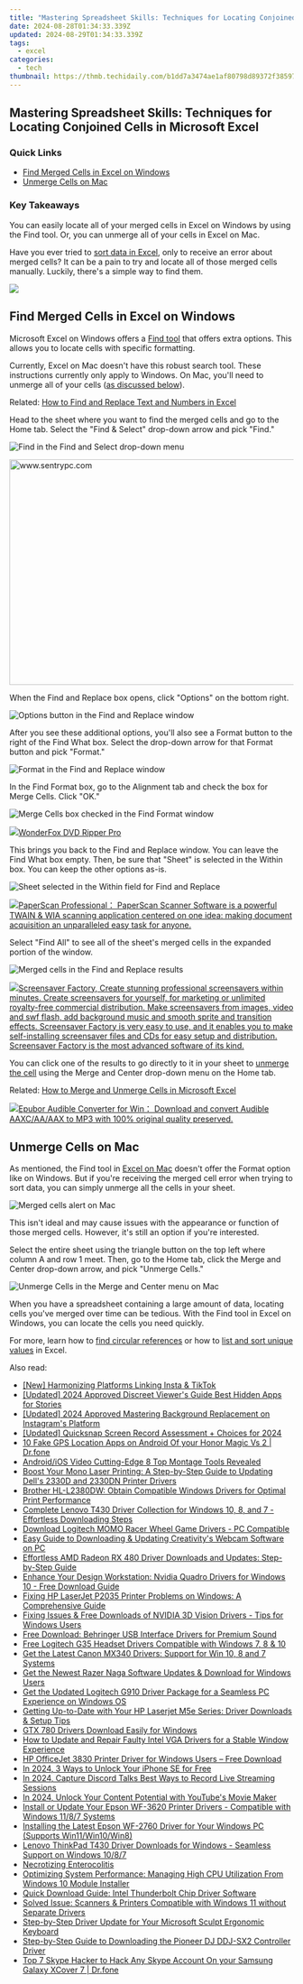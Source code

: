 ```yaml
---
title: "Mastering Spreadsheet Skills: Techniques for Locating Conjoined Cells in Microsoft Excel"
date: 2024-08-28T01:34:33.339Z
updated: 2024-08-29T01:34:33.339Z
tags:
  - excel
categories:
  - tech
thumbnail: https://thmb.techidaily.com/b1dd7a3474ae1af80798d89372f38597e9f807738381ce0d93994778a56e7ead.jpg
---
```


## Mastering Spreadsheet Skills: Techniques for Locating Conjoined Cells in Microsoft Excel

### Quick Links

* [Find Merged Cells in Excel on Windows](https://technical-tips.techidaily.com/step-by-step-guide-removing-windows-10-updates-effectively/)
* [Unmerge Cells on Mac](https://technical-tips.techidaily.com/navigate-with-ease-the-ultimate-list-of-iphones-favorite-gps-apps/)

### Key Takeaways

 You can easily locate all of your merged cells in Excel on Windows by using the Find tool. Or, you can unmerge all of your cells in Excel on Mac.

 Have you ever tried to [sort data in Excel](https://facebook-video-share.techidaily.com/free-audio-treasures-to-amplify-youtube-in-2024/), only to receive an error about merged cells? It can be a pain to try and locate all of those merged cells manually. Luckily, there's a simple way to find them.

<!-- affiliate ads begin -->
<a href="https://secure.2checkout.com/order/checkout.php?PRODS=37100474&QTY=1&AFFILIATE=108875&CART=1"><img src="https://awario.com/images/pages/index/img-platform-ui-1280@1x.avif" border="0"></a>
<!-- affiliate ads end -->
##  Find Merged Cells in Excel on Windows

 Microsoft Excel on Windows offers a [Find tool](https://twitter-videos.techidaily.com/best-twitter-video-downloaders-how-to-save-twitter-videos-for-2024/) that offers extra options. This allows you to locate cells with specific formatting.

 Currently, Excel on Mac doesn't have this robust search tool. These instructions currently only apply to Windows. On Mac, you'll need to unmerge all of your cells ([as discussed below](https://some-skills.techidaily.com/in-2024-streamlining-photo-and-video-transfer-from-android/)).

Related: [How to Find and Replace Text and Numbers in Excel](https://twitter-videos.techidaily.com/best-twitter-video-downloaders-how-to-save-twitter-videos-for-2024/) 

 Head to the sheet where you want to find the merged cells and go to the Home tab. Select the "Find & Select" drop-down arrow and pick "Find."

![Find in the Find and Select drop-down menu](https://static1.howtogeekimages.com/wordpress/wp-content/uploads/2022/10/FindSelect-ExcelFindMergedCells.png) 

<!-- affiliate ads begin -->
<a href="https://sentrypc.7eer.net/c/5597632/398453/3022" target="_top" id="398453"><img src="//a.impactradius-go.com/display-ad/3022-398453" border="0" alt="www.sentrypc.com" width="580" height="400"/></a><img height="0" width="0" src="https://sentrypc.7eer.net/i/5597632/398453/3022" style="position:absolute;visibility:hidden;" border="0" />
<!-- affiliate ads end -->
 When the Find and Replace box opens, click "Options" on the bottom right.

![Options button in the Find and Replace window](https://static1.howtogeekimages.com/wordpress/wp-content/uploads/2022/10/FindReplaceOptions-ExcelFindMergedCells.png) 

 After you see these additional options, you'll also see a Format button to the right of the Find What box. Select the drop-down arrow for that Format button and pick "Format."

![Format in the Find and Replace window](https://static1.howtogeekimages.com/wordpress/wp-content/uploads/2022/10/FindReplaceOptionsFormat-ExcelFindMergedCells.png) 

 In the Find Format box, go to the Alignment tab and check the box for Merge Cells. Click "OK."

![Merge Cells box checked in the Find Format window](https://static1.howtogeekimages.com/wordpress/wp-content/uploads/2022/10/FindFormatAlignmentMergeCells-ExcelFindMergedCells.png) 

<!-- affiliate ads begin -->
<a href="https://secure.2checkout.com/order/checkout.php?PRODS=3922934&QTY=1&AFFILIATE=108875&CART=1"><img src="https://secure.avangate.com/images/merchant/4b0a0290ad7df100b77e86839989a75e/products/ripperpro.png" border="0">WonderFox DVD Ripper Pro</a>
<!-- affiliate ads end -->
 This brings you back to the Find and Replace window. You can leave the Find What box empty. Then, be sure that "Sheet" is selected in the Within box. You can keep the other options as-is.

![Sheet selected in the Within field for Find and Replace](https://static1.howtogeekimages.com/wordpress/wp-content/uploads/2022/10/FindReplaceWithinSheet-ExcelFindMergedCells.png) 

<!-- affiliate ads begin -->
<a href="https://secure.2checkout.com/order/checkout.php?PRODS=37540879&QTY=1&AFFILIATE=108875&CART=1"><img src="https://paperscan.orpalis.com/img/content/You_prefer_to_use.png" border="0">PaperScan Professional： PaperScan Scanner Software is a powerful TWAIN & WIA scanning application centered on one idea: making document acquisition an unparalleled easy task for anyone.</a>
<!-- affiliate ads end -->
 Select "Find All" to see all of the sheet's merged cells in the expanded portion of the window.

![Merged cells in the Find and Replace results](https://static1.howtogeekimages.com/wordpress/wp-content/uploads/2022/10/FindReplaceResults-ExcelFindMergedCells.png) 

<!-- affiliate ads begin -->
<a href="https://secure.2checkout.com/order/checkout.php?PRODS=194977&QTY=1&AFFILIATE=108875&CART=1"><img src="https://www.blumentals.net/scrfactory/images/screensaver-software.png" border="0">Screensaver Factory, Create stunning professional screensavers within minutes. Create screensavers for yourself, for marketing or unlimited royalty-free commercial distribution. Make screensavers from images, video and swf flash, add background music and smooth sprite and transition effects. Screensaver Factory is very easy to use, and it enables you to make self-installing screensaver files and CDs for easy setup and distribution. Screensaver Factory is the most advanced software of its kind.</a>
<!-- affiliate ads end -->
 You can click one of the results to go directly to it in your sheet to [unmerge the cell](https://android-frp.techidaily.com/in-2024-about-meizu-21-pro-frp-bypass-by-drfone-android/) using the Merge and Center drop-down menu on the Home tab.

Related: [How to Merge and Unmerge Cells in Microsoft Excel](https://android-frp.techidaily.com/in-2024-about-meizu-21-pro-frp-bypass-by-drfone-android/) 

<!-- affiliate ads begin -->
<a href="https://secure.2checkout.com/order/checkout.php?PRODS=4708689&QTY=1&AFFILIATE=108875&CART=1"><img src="https://www.epubor.com/images/uppic/audible-converter-interface.png" border="0">Epubor Audible Converter for Win： Download and convert Audible AAXC/AA/AAX to MP3 with 100% original quality preserved.</a>
<!-- affiliate ads end -->
## Unmerge Cells on Mac

 As mentioned, the Find tool in [Excel on Mac](https://screen-capture.techidaily.com/updated-creating-a-safe-mc-habitat-plan-6-for-2024/) doesn't offer the Format option like on Windows. But if you're receiving the merged cell error when trying to sort data, you can simply unmerge all the cells in your sheet.

![Merged cells alert on Mac](https://static1.howtogeekimages.com/wordpress/wp-content/uploads/2022/10/MergedCellsErrorMac-ExcelFindMergedCells.png) 

 This isn't ideal and may cause issues with the appearance or function of those merged cells. However, it's still an option if you're interested.

 Select the entire sheet using the triangle button on the top left where column A and row 1 meet. Then, go to the Home tab, click the Merge and Center drop-down arrow, and pick "Unmerge Cells."

![Unmerge Cells in the Merge and Center menu on Mac](https://static1.howtogeekimages.com/wordpress/wp-content/uploads/2022/10/UnmergeCellsMac-ExcelFindMergedCells.png) 

 When you have a spreadsheet containing a large amount of data, locating cells you've merged over time can be tedious. With the Find tool in Excel on Windows, you can locate the cells you need quickly.

 For more, learn how to [find circular references](https://fox-info.techidaily.com/custom-logo-blueprints-draw-your-identity-from-free-formats-for-2024/) or how to [list and sort unique values](https://vimeo-videos.techidaily.com/simplify-your-edits-mastering-the-art-of-vimeo-video-snipping-in-5-ways/) in Excel.

<ins class="adsbygoogle"
     style="display:block"
     data-ad-format="autorelaxed"
     data-ad-client="ca-pub-7571918770474297"
     data-ad-slot="1223367746"></ins>



<ins class="adsbygoogle"
     style="display:block"
     data-ad-client="ca-pub-7571918770474297"
     data-ad-slot="8358498916"
     data-ad-format="auto"
     data-full-width-responsive="true"></ins>

<span class="atpl-alsoreadstyle">Also read:</span>
<div><ul>
<li><a href="https://some-techniques.techidaily.com/new-harmonizing-platforms-linking-insta-and-tiktok/"><u>[New] Harmonizing Platforms  Linking Insta & TikTok</u></a></li>
<li><a href="https://instagram-clips.techidaily.com/updated-2024-approved-discreet-viewers-guide-best-hidden-apps-for-stories/"><u>[Updated] 2024 Approved  Discreet Viewer's Guide  Best Hidden Apps for Stories</u></a></li>
<li><a href="https://instagram-videos.techidaily.com/updated-2024-approved-mastering-background-replacement-on-instagrams-platform/"><u>[Updated] 2024 Approved  Mastering Background Replacement on Instagram's Platform</u></a></li>
<li><a href="https://remote-screen-capture.techidaily.com/updated-quicksnap-screen-record-assessment-plus-choices-for-2024/"><u>[Updated] Quicksnap Screen Record Assessment + Choices for 2024</u></a></li>
<li><a href="https://android-location.techidaily.com/10-fake-gps-location-apps-on-android-of-your-honor-magic-vs-2-drfone-by-drfone-virtual/"><u>10 Fake GPS Location Apps on Android Of your Honor Magic Vs 2 | Dr.fone</u></a></li>
<li><a href="https://fox-friendly.techidaily.com/androidios-video-cutting-edge-8-top-montage-tools-revealed/"><u>Android/iOS Video Cutting-Edge  8 Top Montage Tools Revealed</u></a></li>
<li><a href="https://win-dash.techidaily.com/boost-your-mono-laser-printing-a-step-by-step-guide-to-updating-dells-2330d-and-2330dn-printer-drivers/"><u>Boost Your Mono Laser Printing: A Step-by-Step Guide to Updating Dell's 2330D and 2330DN Printer Drivers</u></a></li>
<li><a href="https://win-dash.techidaily.com/brother-hl-l2380dw-obtain-compatible-windows-drivers-for-optimal-print-performance/"><u>Brother HL-L2380DW: Obtain Compatible Windows Drivers for Optimal Print Performance</u></a></li>
<li><a href="https://win-dash.techidaily.com/complete-lenovo-t430-driver-collection-for-windows-10-8-and-7-effortless-downloading-steps/"><u>Complete Lenovo T430 Driver Collection for Windows 10, 8, and 7 - Effortless Downloading Steps</u></a></li>
<li><a href="https://win-dash.techidaily.com/download-logitech-momo-racer-wheel-game-drivers-pc-compatible/"><u>Download Logitech MOMO Racer Wheel Game Drivers - PC Compatible</u></a></li>
<li><a href="https://win-dash.techidaily.com/easy-guide-to-downloading-and-updating-creativitys-webcam-software-on-pc/"><u>Easy Guide to Downloading & Updating Creativity's Webcam Software on PC</u></a></li>
<li><a href="https://win-dash.techidaily.com/effortless-amd-radeon-rx-480-driver-downloads-and-updates-step-by-step-guide/"><u>Effortless AMD Radeon RX 480 Driver Downloads and Updates: Step-by-Step Guide</u></a></li>
<li><a href="https://win-dash.techidaily.com/enhance-your-design-workstation-nvidia-quadro-drivers-for-windows-10-free-download-guide/"><u>Enhance Your Design Workstation: Nvidia Quadro Drivers for Windows 10 - Free Download Guide</u></a></li>
<li><a href="https://win-dash.techidaily.com/fixing-hp-laserjet-p2035-printer-problems-on-windows-a-comprehensive-guide/"><u>Fixing HP LaserJet P2035 Printer Problems on Windows: A Comprehensive Guide</u></a></li>
<li><a href="https://win-dash.techidaily.com/fixing-issues-and-free-downloads-of-nvidia-3d-vision-drivers-tips-for-windows-users/"><u>Fixing Issues & Free Downloads of NVIDIA 3D Vision Drivers - Tips for Windows Users</u></a></li>
<li><a href="https://win-dash.techidaily.com/free-download-behringer-usb-interface-drivers-for-premium-sound/"><u>Free Download: Behringer USB Interface Drivers for Premium Sound</u></a></li>
<li><a href="https://win-dash.techidaily.com/free-logitech-g35-headset-drivers-compatible-with-windows-7-8-and-10/"><u>Free Logitech G35 Headset Drivers Compatible with Windows 7, 8 & 10</u></a></li>
<li><a href="https://win-dash.techidaily.com/get-the-latest-canon-mx340-drivers-support-for-win-10-8-and-7-systems/"><u>Get the Latest Canon MX340 Drivers: Support for Win 10, 8 and 7 Systems</u></a></li>
<li><a href="https://win-dash.techidaily.com/get-the-newest-razer-naga-software-updates-and-download-for-windows-users/"><u>Get the Newest Razer Naga Software Updates & Download for Windows Users</u></a></li>
<li><a href="https://win-dash.techidaily.com/get-the-updated-logitech-g910-driver-package-for-a-seamless-pc-experience-on-windows-os/"><u>Get the Updated Logitech G910 Driver Package for a Seamless PC Experience on Windows OS</u></a></li>
<li><a href="https://win-dash.techidaily.com/getting-up-to-date-with-your-hp-laserjet-m5e-series-driver-downloads-and-setup-tips/"><u>Getting Up-to-Date with Your HP Laserjet M5e Series: Driver Downloads & Setup Tips</u></a></li>
<li><a href="https://win-dash.techidaily.com/gtx-780-drivers-download-easily-for-windows/"><u>GTX 780 Drivers Download Easily for Windows</u></a></li>
<li><a href="https://win-dash.techidaily.com/how-to-update-and-repair-faulty-intel-vga-drivers-for-a-stable-window-experience/"><u>How to Update and Repair Faulty Intel VGA Drivers for a Stable Window Experience</u></a></li>
<li><a href="https://win-dash.techidaily.com/hp-officejet-3830-printer-driver-for-windows-users-free-download/"><u>HP OfficeJet 3830 Printer Driver for Windows Users – Free Download</u></a></li>
<li><a href="https://sim-unlock.techidaily.com/in-2024-3-ways-to-unlock-your-iphone-se-for-free-by-drfone-ios/"><u>In 2024, 3 Ways to Unlock Your iPhone SE for Free</u></a></li>
<li><a href="https://digital-screen-recording.techidaily.com/in-2024-capture-discord-talks-best-ways-to-record-live-streaming-sessions/"><u>In 2024, Capture Discord Talks  Best Ways to Record Live Streaming Sessions</u></a></li>
<li><a href="https://youtube-stream.techidaily.com/in-2024-unlock-your-content-potential-with-youtubes-movie-maker/"><u>In 2024, Unlock Your Content Potential with YouTube's Movie Maker</u></a></li>
<li><a href="https://win-dash.techidaily.com/install-or-update-your-epson-wf-3620-printer-drivers-compatible-with-windows-1187-systems/"><u>Install or Update Your Epson WF-3620 Printer Drivers - Compatible with Windows 11/8/7 Systems</u></a></li>
<li><a href="https://win-dash.techidaily.com/installing-the-latest-epson-wf-2760-driver-for-your-windows-pc-supports-win11win10win8/"><u>Installing the Latest Epson WF-2760 Driver for Your Windows PC (Supports Win11/Win10/Win8)</u></a></li>
<li><a href="https://win-dash.techidaily.com/lenovo-thinkpad-t430-driver-downloads-for-windows-seamless-support-on-windows-1087/"><u>Lenovo ThinkPad T430 Driver Downloads for Windows - Seamless Support on Windows 10/8/7</u></a></li>
<li><a href="https://win-dash.techidaily.com/necrotizing-enterocolitis/"><u>Necrotizing Enterocolitis</u></a></li>
<li><a href="https://tech-haven.techidaily.com/optimizing-system-performance-managing-high-cpu-utilization-from-windows-10-module-installer/"><u>Optimizing System Performance: Managing High CPU Utilization From Windows 10 Module Installer</u></a></li>
<li><a href="https://win-dash.techidaily.com/quick-download-guide-intel-thunderbolt-chip-driver-software/"><u>Quick Download Guide: Intel Thunderbolt Chip Driver Software</u></a></li>
<li><a href="https://win-dash.techidaily.com/solved-issue-scanners-and-printers-compatible-with-windows-11-without-separate-drivers/"><u>Solved Issue: Scanners & Printers Compatible with Windows 11 without Separate Drivers</u></a></li>
<li><a href="https://driver-download.techidaily.com/step-by-step-driver-update-for-your-microsoft-sculpt-ergonomic-keyboard/"><u>Step-by-Step Driver Update for Your Microsoft Sculpt Ergonomic Keyboard</u></a></li>
<li><a href="https://win-dash.techidaily.com/step-by-step-guide-to-downloading-the-pioneer-dj-ddj-sx2-controller-driver/"><u>Step-by-Step Guide to Downloading the Pioneer DJ DDJ-SX2 Controller Driver</u></a></li>
<li><a href="https://location-social.techidaily.com/top-7-skype-hacker-to-hack-any-skype-account-on-your-samsung-galaxy-xcover-7-drfone-by-drfone-virtual-android/"><u>Top 7 Skype Hacker to Hack Any Skype Account On your Samsung Galaxy XCover 7 | Dr.fone</u></a></li>
</ul></div>
